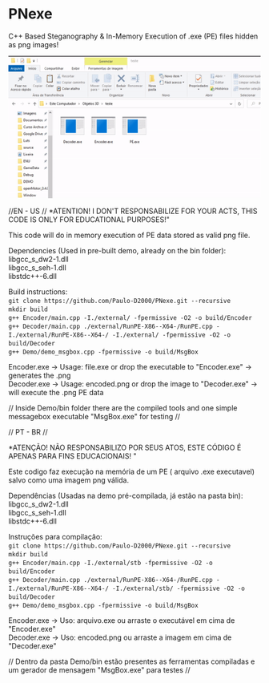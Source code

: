 # PNexe
C++ Based Steganography & In-Memory Execution of .exe (PE) files hidden as png images!

![Output sample](https://github.com/Paulo-D2000/PNexe/blob/main/Demo/demo.gif)

//EN - US //
*ATENTION! I DON'T RESPONSABILIZE FOR YOUR ACTS, THIS CODE IS ONLY FOR EDUCATIONAL PURPOSES!"


This code will do in memory execution of PE data stored as valid png file.

Dependencies (Used in pre-built demo, already on the bin folder):\
libgcc_s_dw2-1.dll\
libgcc_s_seh-1.dll\
libstdc++-6.dll

Build instructions:\
```git clone https://github.com/Paulo-D2000/PNexe.git --recursive```\
```mkdir build```\
```g++ Encoder/main.cpp -I./external/ -fpermissive -O2 -o build/Encoder```\
```g++ Decoder/main.cpp ./external/RunPE-X86--X64-/RunPE.cpp -I./external/RunPE-X86--X64-/ -I./external/ -fpermissive -O2 -o build/Decoder```\
```g++ Demo/demo_msgbox.cpp -fpermissive -o build/MsgBox```


Encoder.exe -> Usage: file.exe or drop the executable to "Encoder.exe" -> generates the .png\
Decoder.exe -> Usage: encoded.png or drop the image to "Decoder.exe" -> will execute the .png PE data

// Inside Demo/bin folder there are the compiled tools and one simple messagebox executable "MsgBox.exe" for testing //

// PT - BR // 

*ATENÇÃO! NÃO RESPONSABILIZO POR SEUS ATOS, ESTE CÓDIGO É APENAS PARA FINS EDUCACIONAIS! "


Este codigo faz execução na memória de um PE ( arquivo .exe executavel) salvo como uma imagem png válida.

Dependências (Usadas na demo pré-compilada, já estão na pasta bin):\
libgcc_s_dw2-1.dll\
libgcc_s_seh-1.dll\
libstdc++-6.dll

Instruções para compilação:\
```git clone https://github.com/Paulo-D2000/PNexe.git --recursive```\
```mkdir build```\
```g++ Encoder/main.cpp -I./external/stb -fpermissive -O2 -o build/Encoder```\
```g++ Decoder/main.cpp ./external/RunPE-X86--X64-/RunPE.cpp -I./external/RunPE-X86--X64-/ -I./external/stb/ -fpermissive -O2 -o build/Decoder```\
```g++ Demo/demo_msgbox.cpp -fpermissive -o build/MsgBox```

Encoder.exe -> Uso: arquivo.exe ou arraste o executável em cima de "Encoder.exe"\
Decoder.exe -> Uso: encoded.png ou arraste a imagem em cima de "Decoder.exe"

// Dentro da pasta Demo/bin estão presentes as ferramentas compiladas e um gerador de mensagem "MsgBox.exe" para testes //
